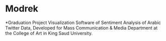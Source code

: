 # Modrek
*Graduation Project
Visualization Software of Sentiment Analysis of Arabic Twitter Data, Developed for Mass Communication & Media Department at the College of Art in King Saud University.
